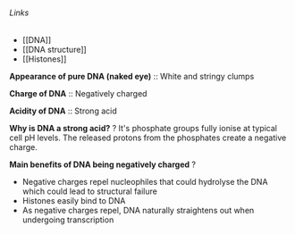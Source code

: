 ###### Links
- [[DNA]]
- [[DNA structure]]
- [[Histones]]

**Appearance of pure DNA (naked eye)** :: White and stringy clumps

**Charge of DNA** :: Negatively charged

**Acidity of DNA** :: Strong acid

**Why is DNA a strong acid?**
?
It's phosphate groups fully ionise at typical cell pH levels. The released protons from the phosphates create a negative charge.

**Main benefits of DNA being negatively charged**
?
- Negative charges repel nucleophiles that could hydrolyse the DNA which could lead to structural failure
- Histones easily bind to DNA
- As negative charges repel, DNA naturally straightens out when undergoing transcription